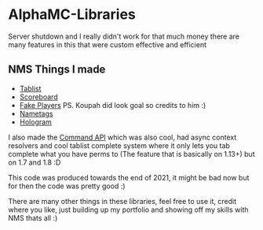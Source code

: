 # AlphaMC-Libraries
 
Server shutdown and I really didn't work for that much money there are many features in this that were custom effective and efficient

## NMS Things I made
* [Tablist](https://github.com/TewPingz/AlphaMC-Libraries/blob/main/libraries-bukkit/src/main/java/rip/alpha/libraries/tablist/)
* [Scoreboard](https://github.com/TewPingz/AlphaMC-Libraries/tree/main/libraries-bukkit/src/main/java/rip/alpha/libraries/board)
* [Fake Players](https://github.com/TewPingz/AlphaMC-Libraries/blob/main/libraries-bukkit/src/main/java/rip/alpha/libraries/fake/impl/player/) PS. Koupah did look goal so credits to him :)
* [Nametags](https://github.com/TewPingz/AlphaMC-Libraries/blob/main/libraries-bukkit/src/main/java/rip/alpha/libraries/nametag/)
* [Hologram](https://github.com/TewPingz/AlphaMC-Libraries/tree/main/libraries-bukkit/src/main/java/rip/alpha/libraries/hologram)

I also made the [Command API](https://github.com/TewPingz/AlphaMC-Libraries/tree/main/libraries-bukkit/src/main/java/rip/alpha/libraries/command) which was also cool, had async context resolvers and cool tablist complete system where it only lets you tab complete what you have perms to (The feature that is basically on 1.13+) but on 1.7 and 1.8 :D

This code was produced towards the end of 2021, it might be bad now but for then the code was pretty good :)

There are many other things in these libraries, feel free to use it, credit where you like, just building up my portfolio and showing off my skills with NMS thats all :)
